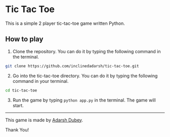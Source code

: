 # Tic Tac Toe
This is a simple 2 player tic-tac-toe game written Python.

## How to play

1. Clone the repository. You can do it by typing the following command in the terminal.
```bash
git clone https://github.com/inclinedadarsh/tic-tac-toe.git
```
2. Go into the tic-tac-toe directory. You can do it by typing the following command in your terminal.
```bash
cd tic-tac-toe
```
3. Run the game by typing `python app.py` in the terminal. The game will start.

---

This game is made by [Adarsh Dubey](https://bio.link/inclinedadarsh).

Thank You!